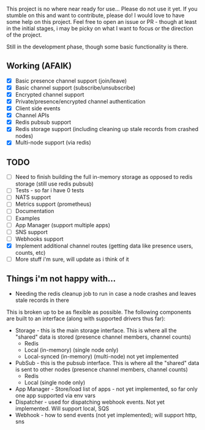 This project is no where near ready for use... Please do not use it yet. If you stumble on this and want to contribute, 
please do! I would love to have some help on this project. Feel free to open an issue or PR - though at least in the initial stages, i may be picky on what I want to focus or the direction of the project.

Still in the development phase, though some basic functionality is there. 

## Working (AFAIK)
- [x] Basic presence channel support (join/leave)
- [x] Basic channel support (subscribe/unsubscribe)
- [x] Encrypted channel support
- [x] Private/presence/encrypted channel authentication
- [x] Client side events
- [x] Channel APIs
- [x] Redis pubsub support
- [x] Redis storage support (including cleaning up stale records from crashed nodes)
- [x] Multi-node support (via redis)

## TODO
- [ ] Need to finish building the full in-memory storage as opposed to redis storage (still use redis pubsub)
- [ ] Tests - so far i have 0 tests
- [ ] NATS support
- [ ] Metrics support (prometheus)
- [ ] Documentation
- [ ] Examples
- [ ] App Manager (support multiple apps)
- [ ] SNS support
- [ ] Webhooks support
- [x] Implement additional channel routes (getting data like presence users, counts, etc)
- [ ] More stuff i'm sure, will update as i think of it

## Things i'm not happy with...
- Needing the redis cleanup job to run in case a node crashes and leaves stale records in there


This is broken up to be as flexible as possible. The following components are built to an interface (along with supported drivers thus far):
- Storage - this is the main storage interface. This is where all the "shared" data is stored (presence channel members, channel counts)
  - Redis
  - Local (in-memory) (single node only)
  - Local-synced (in-memory) (multi-node) not yet implemented
- PubSub - this is the pubsub interface. This is where all the "shared" data is sent to other nodes (presence channel members, channel counts)
  - Redis
  - Local (single node only)
- App Manager - Store/load list of apps - not yet implemented, so far only one app supported via env vars
- Dispatcher - used for dispatching webhook events. Not yet implemented. Will support local, SQS
- Webhook - how to send events (not yet implemented); will support http, sns